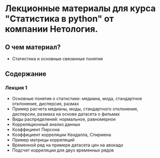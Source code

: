 
# Лекционные материалы для курса "Статистика в python" от компании Нетология.

## О чем материал?

* Статистика и основные связанные понятия

## Содержание

### Лекция 1

*  Основные понятия о статистике: медиана, мода, стандартное отклонение, дисперсия, размах
*  Пример расчета медианы, моды, стандартного отклонения, дисперсии, размаха на основе датасета о фильмах
*  Виды распределений: нормальное, равномерное
*  Корреляционный анализ данных
*  Коэффициент Пирсона
*  Коэффициент корреляции Кендалла, Спирмена
*  Пример матрицы корреляций
*  Временной ряд на примере датасета цен на авокадо
*  Подсчет корреляции для двух временных рядов
